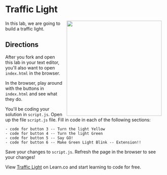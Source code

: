 # Traffic Light

<img src="https://s3.amazonaws.com/after-school-assets/traffic_light.gif" hspace="10" align="right" width="300px">

In this lab, we are going to build a traffic light.

## Directions

After you fork and open this lab in your text editor, you'll also want to open `index.html` in  the browser. 

In the browser, play around with the buttons in `index.html` and see what they do.


You'll be coding your solution in `script.js`. Open up the file `script.js` file. Fill in code in each of the following sections:
  ```
  - code for button 3 -- Turn the light Yellow 
  - code for button 4 -- Turn the light Green
  - code for button 5 -- Say GO!
  - code for button 6 -- Make Green Light Blink -- Extension!!
  ```

Save your changes to `script.js`. Refresh the page in the browser to see your changes!


<p data-visibility='hidden'>View <a href='https://learn.co/lessons/jquery-traffic-light' title='Traffic Light'>Traffic Light</a> on Learn.co and start learning to code for free.</p>
